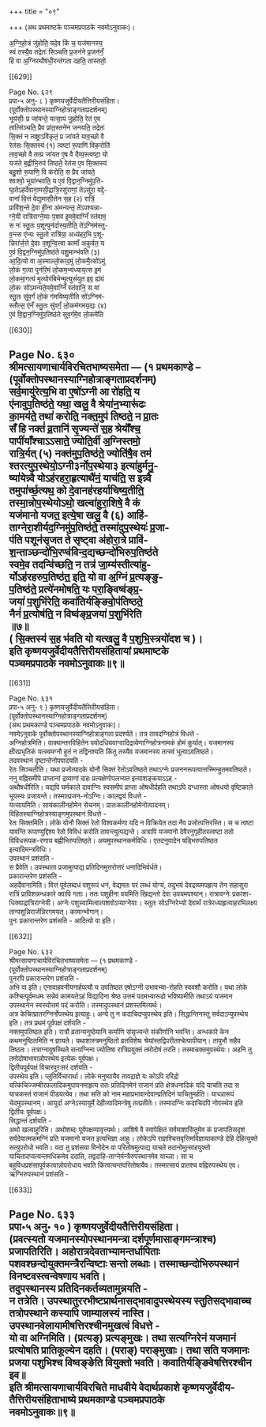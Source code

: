 +++
title = "०९"

+++
(अथ प्रथमाष्टके पञ्चमप्रपाठके नवमोऽनुवाकः)।

अ॒ग्नि॒हो॒त्रं जु॑होति॒ यदे॒व किं च॒ यज॑मानस्य॒  
स्वं तस्यै॒व तद्रेतः॑ सिञ्चति प्र॒जन॑ने प्र॒जन॑नँ॒  
हि वा अ॒ग्निरथौष॑धी॒रन्त॑गता दहति॒ तास्ततो॒

[[629]]

Page No. ६२९  
प्रपा॰५ अनु॰ ८ ) कृष्णयजुर्वेदीयतैत्तिरीयसंहिता।  
(पूर्वोक्तोपस्थानस्याग्निहोत्राङ्गताप्रदर्शनम्)  
भूय॑सीः॒ प्र जा॑यन्ते॒ यत्सा॒यं जु॒होति॒ रेत॑ ए॒व  
तात्सि॑ञ्चति॒ प्रैव प्रा॑त॒स्तने॑न जनयति॒ तद्रेतः॑  
सि॒क्तं न त्वष्ट्राऽवि॑कृतं॒ प्र जा॑यते याव॒च्छो वै  
रेत॑सः सि॒क्तस्य॑ (१) त्वष्टा॑ रू॒पाणि॑ विक॒रोति॑  
ताव॒च्छो वै तत्प्र जा॑यत ए॒ष वै दैव्य॒स्त्वष्टा॒ यो  
यज॑ते ब॒ह्वीभि॒रुप॑ तिष्ठते॒ रेत॑स ए॒व सि॒क्तस्य॑  
बहु॒शो रू॒पाणि॒ वि क॑रोति॒ स प्रैव जा॑यते॒  
श्वःश्वो॒ भूया॑न्भवति॒ य ए॒वं वि॒द्वान॒ग्निमु॑प॒ति-  
ष्ठ॒तेऽह॑र्देवाना॒मसी॒द्रात्रि॒रसु॑राणां॒ तेऽसु॑रा॒ यद्दे॒-  
वानां॑ वि॒त्तं वेद्य॒मासी॒त्तेन स॒ह (२) रात्रिं॒  
प्रावि॑श॒न्ते दे॒वा ही॒ना अ॑मन्यन्त॒ ते॑ऽपश्यन्ना-  
ग्ने॒यी रात्रि॑राग्ने॒याः प॒शव॑ इ॒ममे॒वाग्निँ स्त॑वाम॒  
स नः॑ स्तु॒तः प॒शून्पुन॑र्दास्य॒तीति॒ ते॑ऽग्निम॑स्तु-  
व॒न्त्स ए॑भ्यः स्तु॒तो रात्रि॑या॒ अध्य॑हर॒भि प॒शू-  
न्निरा॑र्ज॒त्ते दे॒वाः प॒शून्वि॒त्त्वा कामाँ॑ अकुर्वत॒ य  
ए॒वं वि॒द्वन॒ग्निमु॑प॒तिष्ठ॑ते पशु॒मान्भ॑वति (३)  
आ॒दि॒त्यो वा अ॒स्माल्लो॒काद॒मुं लो॒कमै॒त्सो॑ऽमुं  
लो॒कं ग॒त्वा पुन॑रि॒मं लो॒कम॒भ्य॑ध्याय॒त्स इ॒मं  
लो॒कमा॒गत्य॑ मृ॒त्योर॑बिभेन्मृ॒त्युसं॑युत इव॒ ह्य॑यं  
लो॒कः सो॑ऽमन्यते॒ममे॒वाग्निँ स्त॑वानि॒ स मा॑  
स्तु॒तः सु॑व॒र्गं लो॒कं ग॑मयिष्य॒तीति सो॑ऽग्निम॑-  
स्तौत्स॒ ए॑नँ स्तु॒तः सु॑वर्गं॒ लो॒कम॑गमय॒द्यः (४)  
ए॒वं वि॒द्वान॒ग्निमु॑प॒तिष्ठ॑ते सुव॒र्गमे॒व लो॒कमे॑ति

[[630]]

Page No. ६३०  
श्रीमत्सायणाचार्यविरचितभाष्यसमेता — (१ प्रथमकाण्डे – (पूर्वोक्तोपस्थानस्याग्निहोत्राङ्गताप्रदर्शनम्)  
सर्व॒मायु॑रेत्य॒भि वा ए॒षो॑ऽग्नी आ रो॑हति॒ य  
ए॑नावुप॒तिष्ठ॑ते॒ यथा॒ खलु॒ वै श्रेया॑न॒भ्यारू॑ढः  
का॒मय॑ते॒ तथा॑ करोति॒ नक्त॒मुप॑ तिष्ठते॒ न प्रा॒तः  
सँ हि नक्तं॑ व्र॒तानि॑ सृ॒ज्यन्ते॑ स॒ह श्रेयाँ॑श्च॒  
पापी॑याँश्चाऽऽसाते॒ ज्योति॒र्वी अ॒ग्निस्तमो॒  
रात्रि॒र्यत् (५) नक्त॑मुप॒तिष्ठ॑ते॒ ज्योति॑षै॒व तम॑  
श्तरत्युप॒स्थेयो॒ऽग्नी३र्नोप॒स्थेया३ इत्या॑हुर्मनु॒-  
ष्या॑येन्न्वै योऽह॑रहरा॒हृत्याथै॑नं॒ याच॑ति॒ स इन्न्वै  
तमुपा॑र्च्छ॒त्यथ॒ को दे॒वानह॑रहर्याचिष्य॒तीति॒  
तस्मा॒न्नोप॒स्थेयोऽथो॒ खल्वा॑हुरा॒शिषे॒ वै कं  
यज॑मानो यजत॒ इत्ये॒षा खलु॒ वै (६) आहि॑-  
ताग्नेरा॒शीर्यद॒ग्निमु॑प॒तिष्ठ॑ते॒ तस्मा॑दुप॒स्थेयः॑ प्र॒जा-  
प॑ति पशून॑सृजत ते सृष्ट्वा अ॑होरा॒त्रे प्रावि॑-  
श॒न्ताञ्छन्दो॑भि॒रण्व॑विन्द॒द्यच्छन्दो॑भिरुप॒तिष्ठ॑ते  
स्वमे॒व तदन्वि॑च्छति॒ न तत्र॑ जा॒म्य॑स्तीत्या॑हु-  
र्योऽह॑रहरुप॒तिष्ठ॑त॒ इति॒ यो वा अ॒ग्निं प्र॒त्यङ्ङु-  
प॒तिष्ठ॑ते॒ प्रत्ये॑नमोषति॒ यः परा॒ङ्विष्व॑ङ्प्र॒-  
जया॑ प॒शुभि॑रेति॒ कवा॑तिर्यङ्ङिवो॒प॑तिष्ठते॒  
नैनं॑ प्र॒त्योष॑ति॒ न विष्व॑ङ्प्र॒जया॑ प॒शुभि॑रेति  
॥७॥  
( सि॒क्तस्य॑ स॒ह भ॑वति यो यत्खलु॒ वै प॒शुभि॒स्त्रयो॑दश च )।  
इति कृष्णयजुर्वेदीयतैत्तिरीयसंहितायां प्रथमाष्टके  
पञ्चमप्रपाठके नवमोऽनुवाकः॥९॥
---------

[[631]]

Page No. ६३१  
प्रपा॰५ अनु॰ ९ ) कृष्णयजुर्वेदीयतैत्तिरीयसंहिता।  
(पूर्वोक्तोपस्थानस्याग्निहोत्राङ्गताप्रदर्शनम्)  
(अथ प्रथमकाण्डे पञ्चमप्रपाठके नवमोऽनुवाकः)।  
नवमेऽनुवाके पूर्वोक्तोपस्थानस्याग्निहोत्राङ्गता प्रदर्श्यते। तत्र तावदग्निहोत्रं विधत्ते -  
अग्निहोत्रमिति। वाक्यान्तरविहितेन पयोदधियवाग्वादिद्रव्येणाग्निहोत्रनामकं होमं कुर्यात्। यजमानस्य क्षीरप्रभृतिकं यत्स्वमग्नौ हुतं न तद्विनश्यति किंतु तस्यैव यजमानस्य तत्स्वं भूत्वाऽवतिष्ठते।  
तदवस्थानं दृष्टान्तेनोपपादयति -  
रेतः सिञ्चतीति। यथा प्रजोत्पादके योनौ सिक्तं रेतोऽवतिष्ठते तथाऽग्नेः प्रजननरूपत्वात्तस्मिन्हुतमवतिष्ठते।  
ननु वह्निसमीपे प्राप्तानां द्रव्याणां दाहः प्रत्यक्षेणोपलभ्यत इत्याशङ्कयाऽऽह -  
अथौषधीरिति। यद्यपि घर्मकाले दावाग्निः स्वसमीपं प्राप्ता ओषधीर्दहति तथाऽपि दग्धास्ता ओषधयो वृष्टिकाले भूयस्यः प्रजायन्ते। तस्मात्प्रजन-नोऽग्निः। कालद्वयं विधत्ते -  
यत्सायमिति। सायंकालीनहोमेन सेचनम्। प्रातःकालीनहोमेनोत्पादनम्।  
विहितस्याग्निहोत्रस्याङ्गमुपस्थानं विधत्ते -  
रेतः सिक्तमिति। लोके योनौ सिक्तं रेतो विश्वकर्मणा यदि न विक्रियेत तदा नैव प्रजोत्पत्तिरस्ति। स च त्वष्टा यावन्ति रूपाण्युद्दिश्य रेतो विविधं करोति तावन्त्युत्पद्यन्ते। अत्रापि यजमानो देवैरनुगृहीतस्त्वष्टा ततो विविधरूपक-रणाय बह्वीभिरुपतिष्ठते। अयमुपस्थानकर्मविधिः। एतदनुवादेन षड्भिरुपतिष्ठत इत्यादिमन्त्रविधिः।  
उपस्थानं प्रशंसति -  
स प्रैवेति। उपस्थाता प्रजामुत्पाद्य प्रतिदिनमुत्तरोत्तरं धनादिभिर्वर्धते।  
प्रकारान्तरेण प्रशंसति -  
अहर्देवानामिति। वित्तं पूर्वलब्दधं पशुरूपं धनं, वेद्यमतः परं लब्धं योग्यं, तदुभयं देवद्रव्यमपहृत्य तेन सहासुरा रात्रिं प्राविशन्नन्धकारे क्वापि गताः। ततः पशुहीना वयमिति खिद्यन्तो देवा उपयमपश्यान्। रात्रावग्नेः प्रकाशा-धिक्याद्रात्रिराग्नेयी। अग्नेः पशुस्वामित्वात्पशवोऽप्याग्नेयाः। स्तुतः सोऽग्निरेभ्यो देवार्थं रात्रेरध्याहृत्याहरभिलक्ष्य तान्पशून्निरार्जन्निरगमयत्। कामान्भोगान्।  
पुनः प्रकारान्तरेण प्रशंसति - आदित्यो वा इति।

[[632]]

Page No. ६३२  
श्रीमत्सायणाचार्यविरचितभाष्यसमेता — (१ प्रथमकाण्डे -  
(पूर्वोक्तोपस्थानस्याग्निहोत्राङ्गताप्रदर्शनम्)  
पुनरपि प्रकारान्तरेण प्रशंसति -  
अभि वा इति। एनावाहवनीयगार्हपत्यौ य उपतिष्ठत एषोऽग्नी उभावभ्या-रोहति स्ववशौ करोति। यथा लोके कश्चित्पूर्वमधमः सन्नेवं कामयतेऽहं विद्यादिना श्रेष्ठ उत्तमं पदमभ्यारूढो भविष्यामीति तथाऽयं यजमान उपस्थानेन स्वस्योत्तमं पदं करोति। तस्मादुपस्थानं प्रशस्तमित्यर्थः।  
अत्र केचित्प्रातरग्निर्नोपस्थेय इत्याहुः। अन्ये तु न कदाचिदप्युपस्थेय इति। सिद्धान्तिनस्तु सर्वदाऽप्युपस्थेय इति। तत्र प्रथमं पूर्वपक्षं दर्शयति -  
नक्तमुपतिष्ठत इति। रात्रौ व्रतान्यनुष्ठेयानि कर्माणि संसृज्यन्ते संकीर्णानि भवन्ति। अन्धकारे केन कथमनुष्ठितमिति न ज्ञायते। यथाशास्त्रमनुष्ठितो व्रतविशेषः श्रेयांस्तद्विपरीतश्चेत्पापीयान्। तावुभौ सहैव तिष्ठतः। तत्राग्नावुषस्थिते सत्यग्निना ज्योतिषा रात्रिप्रयुक्तं तमोदोषं तरति। तस्मान्नक्तमुपस्थेयः। अहनि तु तमोदोषाभावान्नोपस्थेय इत्येकः पूर्वपक्षः।  
द्वितीयपूर्वपक्षं विचारपुरःसरं दर्शयति -  
उपस्थेय इति। प्लुतिर्विचारार्था। लोके मनुष्यायैव तावद्राज्ञे यः कोऽपि दरिद्रो यत्किंचिज्जम्बीरफलादिकमुपायनमाहृत्य ततः प्रतिदिनमेनं राजानं प्रति क्षेत्रधनादिकं यदि याचति तदा स याचकस्तं राजानं पीडयत्येव। तथा सति को नाम महाप्रभावान्देवान्प्रतिदिनं याचितुमर्हति। याच्ञारूपं चेदमुपस्थानम्। आयुर्दा अग्नेऽस्यायुर्मे देहीत्यादिमन्त्रेषु तत्प्रतीतेः। तस्मादग्निः कदाचिदपि नोपस्थेय इति द्वितीयः पूर्वपक्षः।  
सिद्धान्तं दर्शयति -  
अथो खल्वाहुरिति। अथोशब्दः पूर्वपक्षव्यावृत्त्यर्थः। आशिषे वै स्वापेक्षितं सर्वमाशासितुमेव कं प्रजापतिसदृशं सर्वदेवात्मकमग्निं प्रति यजमानो यजत इत्यभिज्ञा आहुः। लोकेऽपि राज्ञश्चित्तवृत्तिमविज्ञायाकाण्डे देहि देहित्युक्ते सत्युपरोधो भवति। यदा तु प्रशंसया विनोदेन वा परितोषमुत्पाद्य याचते तदानोमुत्साहयुक्तो याचितादप्यत्यन्तमधिकमेव ददाति, तद्वदाहि-ताग्नेर्मन्त्रैरुपस्थानमेव याच्ञा। सा च बहुविधप्रशंसापूर्वकत्वान्नोपरोधाय भवति किंत्वत्यन्तपरितोषायैव। तस्मात्सायं प्रातश्च वह्निरुपस्थेय एव।  
ऋग्भिरुपस्थानं प्रशंसति -

[[633]]

Page No. ६३३  
प्रपा॰५ अनु॰ १० ) कृष्णयजुर्वेदीयतैत्तिरीयसंहिता।  
(प्रवत्स्यतो यजमानस्योपस्थानमन्त्रा दर्शपूर्णमासाङ्गमन्त्राश्च)  
प्रजापतिरिति। अहोरात्रदेवताभ्यामन्तर्धापिताः पशवश्छन्दोयुक्तमन्त्रैरन्विष्टाः सन्तो लब्धाः। तस्माच्छन्दोभिरुपस्थानं विनष्टवस्त्वन्वेषणाय भवति।  
तदुपस्थानस्य प्रतिदिनकर्तव्यतामुन्नयति -  
न तत्रेति। उपस्थातुररभीष्टप्रार्थनासद्भावादुपस्थेयस्य स्तुतिसद्भावाच्च तत्रोपस्थाने कस्यापि जाम्यालस्यं नास्ति।  
उपस्थानवेलायामीषत्तिरश्चीनमुखत्वं विधत्ते -  
यो वा अग्निमिति। (प्रत्यङ्) प्रत्यङ्मुखः। तथा सत्यग्निरेनं यजमानं प्रत्योषति प्रातिकूल्येन दहति। (पराङ्) पराङ्मुखाः। तथा सति यजमानः प्रजया पशुभिश्च विष्वङ्ङेति वियुक्तो भवति। कवातिर्यङ्ङिवेषत्तिरश्चीन इव॥  
इति श्रीमत्सायणाचार्यविरचिते माधवीये वेदार्थप्रकाशे कृष्णयजुर्वेदीय-तैत्तिरीयसंहिताभाष्ये प्रथमकाण्डे पञ्चमप्रपाठके  
नवमोऽनुवाकः॥९॥
---------  
